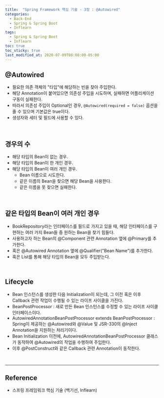 ```yaml
---
title:  "Spring Framework 핵심 기술 - 3장 : @Autowired"
categories:
  - Back-End
  - Spring & Spring Boot
  - Inflearn
tags:
  - Spring & Spring Boot
  - Inflearn
toc: true
toc_sticky: true
last_modified_at: 2020-07-09T08:08:00-05:00
---
```


## @Autowired

* 필요한 의존 객체의 "타입"에 해당하는 빈을 찾아 주입한다.
* 해당 Annotation이 붙어있으면 의존성 주입을 시도하며, 실패하면 어플리케이션 구동이 실패한다.
* 따라서 의존성 주입이 Optional인 경우, ``@Autowired(required = false)`` 옵션을 줄 수 있으며 기본값은 true이다.
* 생성자와 세터 및 필드에 사용할 수 있다.

<br>

## 경우의 수

* 해당 타입의 Bean이 없는 경우.
* 해당 타입의 Bean이 한 개인 경우.
* 해당 타입의 Bean이 여러 개인 경우.
  * Bean 이름으로 시도한다.
  * 같은 이름의 Bean을 찾으면 해당 Bean을 사용한다.
  * 같은 이름을 못 찾으면 실패한다.

<br>

## 같은 타입의 Bean이 여러 개인 경우

* BookRepository라는 인터페이스를 필드로 가지고 있을 때, 해당 인터페이스를 구현하는 여러 가지 Bean들 중 원하는 Bean을 찾기 힘들다.
* 사용하고자 하는 Bean의 @Component 관련 Annotation 옆에 @Primary를 추가한다.
* 혹은 @Autowired Annotation 옆에 @Qualifier("Bean Name")를 추가한다.
* 혹은 List를 통해 해당 타입의 Bean을 모두 주입받는다.

<br>

## Lifecycle

-	Bean 인스턴스를 생성한 다음 Initialization이 되는데, 그 이전 혹은 이후 Callback 관련 작업이 수행될 수 있는 라이프 사이클을 가진다.
-	BeanPostProcessor : 새로 만든 Bean 인스턴스를 수정할 수 있는 라이프 사이클 인터페이스이다.
-	AutowiredAnnotationBeanPostProcessor extends BeanPostProcessor : Spring이 제공하는 @Autowired와 @Value 및 JSR-330의 @Inject Annotation을 지원하는 처리기이다.
-	Bean Initialization 이전에, AutowiredAnnotationBeanPostProcessor 클래스가 동작하여 @Autowired의 작업을 수행하여 주입한다.
-	이후 @PostConstruct와 같은 Callback 관련 Annotation이 동작한다.

<br>

---

## Reference

*	스프링 프레임워크 핵심 기술 (백기선, Inflearn)
